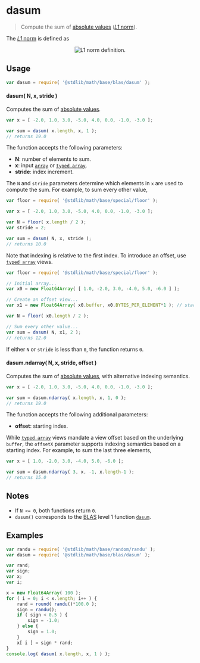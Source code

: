 # dasum

> Compute the sum of [absolute values][absolute-value] ([*L1* norm][l1norm]).


<!-- <intro> -->

The [*L1* norm][l1norm] is defined as

<!-- <equation class="equation" label="eq:l1norm" align="center" raw="\|\mathbf{x}\|_1 = \sum_{i=0}^{n-1} \vert x_i \vert" alt="L1 norm definition."> -->

<div class="equation" align="center" data-raw-text="\|\mathbf{x}\|_1 = \sum_{i=0}^{n-1} \vert x_i \vert" data-equation="eq:l1norm">
    <img src="" alt="L1 norm definition.">
    <br>
</div>

<!-- </equation> -->

<!-- </intro> -->


<!-- <usage> -->

## Usage

``` javascript
var dasum = require( '@stdlib/math/base/blas/dasum' );
```

#### dasum( N, x, stride )

Computes the sum of [absolute values][absolute-value].

``` javascript
var x = [ -2.0, 1.0, 3.0, -5.0, 4.0, 0.0, -1.0, -3.0 ];

var sum = dasum( x.length, x, 1 );
// returns 19.0
```

The function accepts the following parameters:

* __N__: number of elements to sum.
* __x__: input [`array`][array] or [`typed array`][typed-array].
* __stride__: index increment.

The `N` and `stride` parameters determine which elements in `x` are used to compute the sum. For example, to sum every other value,

``` javascript
var floor = require( '@stdlib/math/base/special/floor' );

var x = [ -2.0, 1.0, 3.0, -5.0, 4.0, 0.0, -1.0, -3.0 ];

var N = floor( x.length / 2 );
var stride = 2;

var sum = dasum( N, x, stride );
// returns 10.0
```

Note that indexing is relative to the first index. To introduce an offset, use [`typed array`][typed-array] views.

``` javascript
var floor = require( '@stdlib/math/base/special/floor' );

// Initial array...
var x0 = new Float64Array( [ 1.0, -2.0, 3.0, -4.0, 5.0, -6.0 ] );

// Create an offset view...
var x1 = new Float64Array( x0.buffer, x0.BYTES_PER_ELEMENT*1 ); // start at 2nd element

var N = floor( x0.length / 2 );

// Sum every other value...
var sum = dasum( N, x1, 2 );
// returns 12.0
```

If either `N` or `stride` is less than `0`, the function returns `0`.


#### dasum.ndarray( N, x, stride, offset )

Computes the sum of [absolute values][absolute-value], with alternative indexing semantics.

``` javascript
var x = [ -2.0, 1.0, 3.0, -5.0, 4.0, 0.0, -1.0, -3.0 ];

var sum = dasum.ndarray( x.length, x, 1, 0 );
// returns 19.0
```

The function accepts the following additional parameters:

* __offset__: starting index.

While [`typed array`][typed-array] views mandate a view offset based on the underlying `buffer`, the `offsetX` parameter supports indexing semantics based on a starting index. For example, to sum the last three elements,

``` javascript
var x = [ 1.0, -2.0, 3.0, -4.0, 5.0, -6.0 ];

var sum = dasum.ndarray( 3, x, -1, x.length-1 );
// returns 15.0
```

<!-- </usage> -->


<!-- <notes> -->

## Notes

* If `N <= 0`, both functions return `0`.
* `dasum()` corresponds to the [BLAS][blas] level 1 function [`dasum`][dasum].

<!-- </notes> -->


<!-- <examples> -->

## Examples

``` javascript
var randu = require( '@stdlib/math/base/random/randu' );
var dasum = require( '@stdlib/math/base/blas/dasum' );

var rand;
var sign;
var x;
var i;

x = new Float64Array( 100 );
for ( i = 0; i < x.length; i++ ) {
    rand = round( randu()*100.0 );
    sign = randu();
    if ( sign < 0.5 ) {
        sign = -1.0;
    } else {
        sign = 1.0;
    }
    x[ i ] = sign * rand;
}
console.log( dasum( x.length, x, 1 ) );
```

<!-- </examples> -->


<!-- <links> -->

[blas]: http://www.netlib.org/blas
[dasum]: http://www.netlib.org/lapack/explore-html/de/da4/group__double__blas__level1.html
[array]: https://developer.mozilla.org/en-US/docs/Web/JavaScript/Reference/Global_Objects/Array
[typed-array]: https://developer.mozilla.org/en-US/docs/Web/JavaScript/Reference/Global_Objects/TypedArray
[l1norm]: http://en.wikipedia.org/wiki/Norm_%28mathematics%29

<!-- FIXME: link -->

[absolute-value]: https://github.com/math-io/abs

<!-- </links> -->
